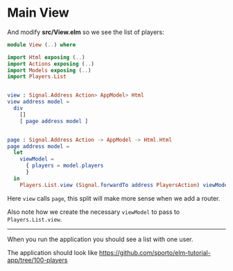 # Main View

And modify __src/View.elm__ so we see the list of players:

```elm
module View (..) where

import Html exposing (..)
import Actions exposing (..)
import Models exposing (..)
import Players.List


view : Signal.Address Action> AppModel> Html
view address model =
  div
    []
    [ page address model ]


page : Signal.Address Action -> AppModel -> Html.Html
page address model =
  let
    viewModel =
      { players = model.players
      }
  in
    Players.List.view (Signal.forwardTo address PlayersAction) viewModel
```

Here `view` calls `page`, this split will make more sense when we add a router.

Also note how we create the necessary `viewModel` to pass to `Players.List.view`.

---

When you run the application you should see a list with one user.

The application should look like <https://github.com/sporto/elm-tutorial-app/tree/100-players>
